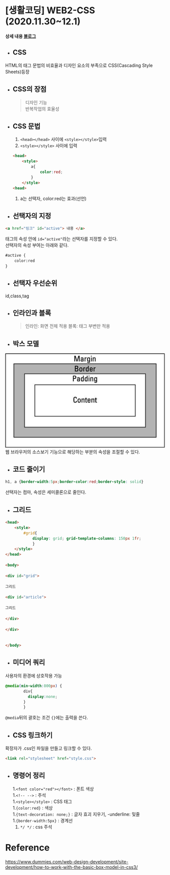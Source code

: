 # [생활코딩] WEB2-CSS (2020.11.30~12.1)  

**상세 내용 [블로그](https://greedysiru.tistory.com/4?category=860706)**
  
* ## CSS  
HTML의 태그 문법의 비효율과 디자인 요소의 부족으로 CSS(Cascading Style Sheets)등장
* ## CSS의 장점
  > 디자인 기능  
  > 반복작업의 효율성  
* ## CSS 문법
  1. `<head></head>` 사이에 `<style></style>`입력  
  1. `<style></style>` 사이에 입력
    ```html
    <head>
        <style>
            a{
                color:red;
            }
        </style>
    <head>
    ```  
  1. a는 선택자, color:red는 효과(선언)  
* ## 선택자의 지정  
```html
<a href="링크" id="active"> 내용 </a>
```  
태그의 속성 안에 `id="active"`라는 선택자를 지정할 수 있다.  
선택자의 속성 부여는 아래와 같다.
```html
#active { 
    color:red
}
```  
* ## 선택자 우선순위  
id,class,tag  

* ## 인라인과 블록
    >인라인: 화면 전체 적용
    >블록: 태그 부변만 적용

* ## 박스 모델
![Boxmodel](/ETC/images/Boxmodel.jpg)  
웹 브라우저의 소스보기 기능으로 해당하는 부분의 속성을 조절할 수 있다.

* ## 코드 줄이기
```css
h1, a {border-width:5px;border-color:red;border-style: solid}
```
선택자는 컴마, 속성은 세미콜론으로 줄인다.

* ## 그리드
```html
<head>
    <style>
        #grid{ 
            display: grid; grid-template-columns: 150px 1fr; 
            }
    </style>
</head>
 
<body>
 
<div id="grid">

그리드

<div id="article">

그리드

</div>

</div>

 
</body>
```
* ## 미디어 쿼리
사용자의 환경에 상호작용 가능
```css
@media(min-width:800px) {
        div{
          display:none;
        }
        }
```
`@media`뒤의 괄호는 조건 `{}`에는 출력을 쓴다.
* ## CSS 링크하기
확장자가 .css인 파일을 만들고 링크할 수 있다.
```html
<link rel="stylesheet" href="style.css">
```
* ## 명령어 정리
  1.`<font color="red"></font>` : 폰트 색상  
  1.`<!-- -->` : 주석  
  1.`<style></style>` : CSS 태그  
  1.`{color:red}` : 색상  
  1.`{text-decoration: none;}` : 글자 효괴 지우기, -underline: 및줄  
  1.`{border-width:5px}` : 경계선  
  1. `*/ */` : css 주석




# Reference
https://www.dummies.com/web-design-development/site-development/how-to-work-with-the-basic-box-model-in-css3/